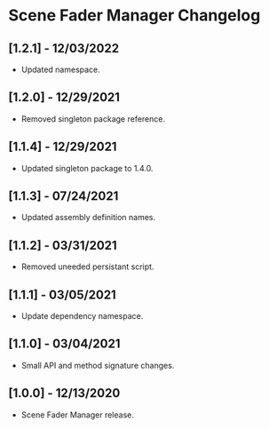 # Scene Fader Manager Changelog

## [1.2.1] - 12/03/2022
- Updated namespace.

## [1.2.0] - 12/29/2021
- Removed singleton package reference.

## [1.1.4] - 12/29/2021
- Updated singleton package to 1.4.0.

## [1.1.3] - 07/24/2021
- Updated assembly definition names.

## [1.1.2] - 03/31/2021
- Removed uneeded persistant script.

## [1.1.1] - 03/05/2021
- Update dependency namespace.

## [1.1.0] - 03/04/2021
- Small API and method signature changes.

## [1.0.0] - 12/13/2020
- Scene Fader Manager release.

